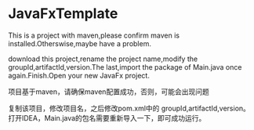 # JavaFxTemplate
This is a project with maven,please confirm maven is installed.Otherswise,maybe have a problem.

download this project,rename the project name,modify the groupId,artifactId,version.The last,import the package of Main.java once again.Finish.Open your new JavaFx project.

项目基于maven，请确保maven配置成功，否则，可能会出现问题

复制该项目，修改项目名，之后修改pom.xml中的 groupId,artifactId,version。
打开IDEA，Main.java的包名需要重新导入一下，即可成功运行。
